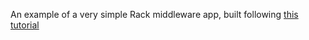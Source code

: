 An example of a very simple Rack middleware app, built following [this tutorial](http://yorkshireman.github.io/rack-and-rack-middleware)
